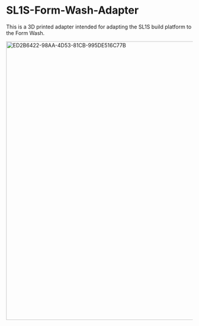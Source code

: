 # SL1S-Form-Wash-Adapter
This is a 3D printed adapter intended for adapting the SL1S build platform to the Form Wash.

<img width="752" alt="ED2B6422-98AA-4D53-81CB-995DE516C77B" src="https://user-images.githubusercontent.com/86063401/155870284-546a362d-5434-4c0e-8b1c-1fc4ca743e5a.png">
